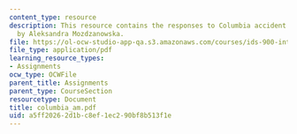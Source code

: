 ```yaml
---
content_type: resource
description: This resource contains the responses to Columbia accident investigation
  by Aleksandra Mozdzanowska.
file: https://ol-ocw-studio-app-qa.s3.amazonaws.com/courses/ids-900-integrating-doctoral-seminar-on-emerging-technologies-fall-2005/a5ff20262d1bc8ef1ec290bf8b513f1e_columbia_am.pdf
file_type: application/pdf
learning_resource_types:
- Assignments
ocw_type: OCWFile
parent_title: Assignments
parent_type: CourseSection
resourcetype: Document
title: columbia_am.pdf
uid: a5ff2026-2d1b-c8ef-1ec2-90bf8b513f1e
---
```

